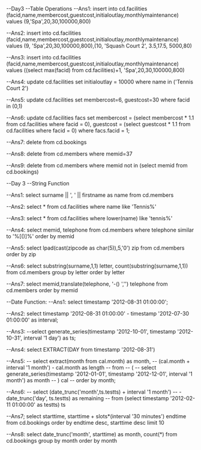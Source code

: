 --Day3
--Table Operations
--Ans1:
insert into cd.facilities (facid,name,membercost,guestcost,initialoutlay,monthlymaintenance)
values (9,'Spa',20,30,100000,800)

--Ans2:
insert into cd.facilities (facid,name,membercost,guestcost,initialoutlay,monthlymaintenance)
values (9, 'Spa',20,30,100000,800),(10, 'Squash Court 2', 3.5,17.5, 5000,80)

--Ans3:
insert into cd.facilities
(facid,name,membercost,guestcost,initialoutlay,monthlymaintenance)
values ((select max(facid) from cd.facilities)+1, 'Spa',20,30,100000,800)

--Ans4:
update cd.facilities set initialoutlay = 10000 where name in ('Tennis Court 2')

--Ans5:
update cd.facilities set membercost=6, guestcost=30 where facid in (0,1)

--Ans6:
update cd.facilities facs
set
    membercost = (select membercost * 1.1 from cd.facilities where facid = 0),
    guestcost = (select guestcost * 1.1 from cd.facilities where facid = 0)
where facs.facid = 1;

--Ans7:
delete from cd.bookings

--Ans8:
delete from cd.members where memid=37

--Ans9:
delete from cd.members where memid not in (select memid from cd.bookings)


--Day 3
--String Function

--Ans1:
select surname || ', ' || firstname as name from cd.members

--Ans2:
select * from cd.facilities where name like 'Tennis%'

--Ans3:
select * from cd.facilities where lower(name) like 'tennis%'

--Ans4:
select memid, telephone from cd.members where telephone similar to '%[()]%' order by memid

--Ans5:
select lpad(cast(zipcode as char(5)),5,'0') zip from cd.members order by zip

--Ans6:
select substring(surname,1,1) letter, count(substring(surname,1,1)) from cd.members group by letter order by letter

--Ans7:
select memid,translate(telephone, '-() ','') telephone  from cd.members order by memid


--Date Function:
--Ans1:
select timestamp '2012-08-31 01:00:00';

--Ans2:
select timestamp '2012-08-31 01:00:00' - timestamp '2012-07-30 01:00:00' as interval;

--Ans3:
--select generate_series(timestamp '2012-10-01', timestamp '2012-10-31', interval '1 day') as ts;

--Ans4:
select EXTRACT(DAY from timestamp '2012-08-31')

--Ans5:
-- select 	extract(month from cal.month) as month,
--           (cal.month + interval '1 month') - cal.month as length
-- from
--     (
--         select generate_series(timestamp '2012-01-01', timestamp '2012-12-01', interval '1 month') as month
--     ) cal
-- order by month;

--Ans6:
-- select (date_trunc('month',ts.testts) + interval '1 month')
-- - date_trunc('day', ts.testts) as remaining
-- from (select timestamp '2012-02-11 01:00:00' as testts) ts

--Ans7;
select starttime, starttime + slots*(interval '30 minutes') endtime from cd.bookings
order by endtime desc, starttime desc
limit 10

--Ans8:
select date_trunc('month', starttime) as month, count(*) from cd.bookings
group by month
order by month

